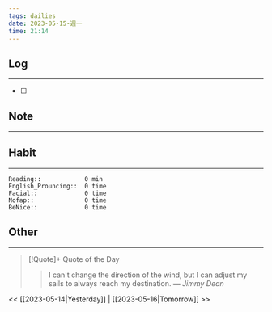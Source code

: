 ```yaml
---
tags: dailies  
date: 2023-05-15-週一
time: 21:14
---
```


## Log
---
- [ ] 

## Note
---

## Habit
---
```
Reading::            0 min
English_Prouncing::  0 time
Facial::             0 time
Nofap::              0 time
BeNice::             0 time

```
## Other
---

> [!Quote]+ Quote of the Day
> > I can't change the direction of the wind, but I can adjust my sails to always reach my destination.
> — <cite>Jimmy Dean</cite>

<< [[2023-05-14|Yesterday]] | [[2023-05-16|Tomorrow]] >>